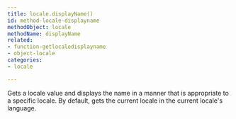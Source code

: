 ```yaml
---
title: locale.displayName()
id: method-locale-displayname
methodObject: locale
methodName: displayName
related:
- function-getlocaledisplayname
- object-locale
categories:
- locale

---
```


Gets a locale value and displays the name in a manner
that is appropriate to a specific locale. By default,
gets the current locale in the current locale's language.